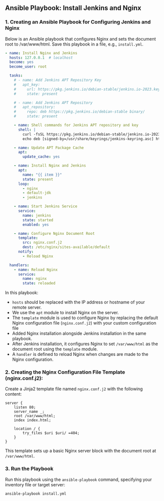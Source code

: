 ## Ansible Playbook: Install Jenkins and Nginx

### 1. Creating an Ansible Playbook for Configuring Jenkins and Nginx

Below is an Ansible playbook that configures Nginx and sets the document root to /var/www/html. Save this playbook in a file, e.g., `install.yml`.

```yaml
- name: Install Nginx and Jenkins
  hosts: 127.0.0.1  # localhost
  become: yes
  become_user: root

  tasks:
    # - name: Add Jenkins APT Repository Key
    #   apt_key:
    #     url: https://pkg.jenkins.io/debian-stable/jenkins.io-2023.key
    #     state: present

    # - name: Add Jenkins APT Repository
    #   apt_repository:
    #     repo: deb https://pkg.jenkins.io/debian-stable binary/
    #     state: present

    - name: Shell commands for Jenkins APT repository and key
      shell: |
        curl -fsSL https://pkg.jenkins.io/debian-stable/jenkins.io-2023.key | sudo tee /usr/share/keyrings/jenkins-keyring.asc > /dev/null
        echo deb [signed-by=/usr/share/keyrings/jenkins-keyring.asc] https://pkg.jenkins.io/debian-stable binary/ | sudo tee /etc/apt/sources.list.d/jenkins.list > /dev/null

    - name: Update APT Package Cache
      apt:
        update_cache: yes

    - name: Install Nginx and Jenkins
      apt:
        name: "{{ item }}"
        state: present
      loop:
        - nginx
        - default-jdk
        - jenkins

    - name: Start Jenkins Service
      service:
        name: jenkins
        state: started
        enabled: yes

    - name: Configure Nginx Document Root
      template:
        src: nginx.conf.j2
        dest: /etc/nginx/sites-available/default
      notify:
        - Reload Nginx

  handlers:
    - name: Reload Nginx
      service:
        name: nginx
        state: reloaded
```

In this playbook:
- `hosts` should be replaced with the IP address or hostname of your remote server.
- We use the `apt` module to install Nginx on the server.
- The `template` module is used to configure Nginx by replacing the default Nginx configuration file (`nginx.conf.j2`) with your custom configuration file
- Added Nginx installation alongside Jenkins installation in the same playbook.
- After Jenkins installation, it configures Nginx to set `/var/www/html` as the document root using the `template` module.
- A `handler` is defined to reload Nginx when changes are made to the Nginx configuration.

### 2. Creating the Nginx Configuration File Template (nginx.conf.j2):

Create a Jinja2 template file named `nginx.conf.j2` with the following content:

```nginx
server {
    listen 80;
    server_name _;
    root /var/www/html;
    index index.html;

    location / {
        try_files $uri $uri/ =404;
    }
}
```

This template sets up a basic Nginx server block with the document root at `/var/www/html`.

### 3. Run the Playbook
Run this playbook using the `ansible-playbook` command, specifying your inventory file or target server:

```bash
ansible-playbook install.yml
```
